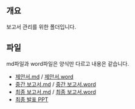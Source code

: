 ## 개요
보고서 관리를 위한 폴더입니다.</br>

## 파일
md파일과 word파일은 양식만 다르고 내용은 같습니다.
- [제안서.md]() / [제안서.word]()
- [중간 보고서.md]() / [중간 보고서.word]()
- [최종 보고서.md]() / [최종 보고서.word]()
- [최종 발표 PPT]()
